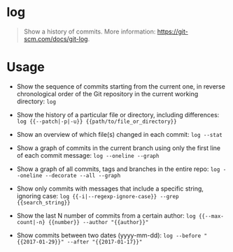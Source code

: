 # log

> Show a history of commits.
> More information: <https://git-scm.com/docs/git-log>.

# Usage

- Show the sequence of commits starting from the current one, in reverse chronological order of the Git repository in the current working directory:
    `log`

- Show the history of a particular file or directory, including differences:
    `log {{--patch|-p|-u}} {{path/to/file_or_directory}}`

- Show an overview of which file(s) changed in each commit:
    `log --stat`

- Show a graph of commits in the current branch using only the first line of each commit message:
    `log --oneline --graph`

- Show a graph of all commits, tags and branches in the entire repo:
    `log --oneline --decorate --all --graph`

- Show only commits with messages that include a specific string, ignoring case:
    `log {{-i|--regexp-ignore-case}} --grep {{search_string}}`

- Show the last N number of commits from a certain author:
    `log {{--max-count|-n} {{number}} --author "{{author}}"`

- Show commits between two dates (yyyy-mm-dd):
    `log --before "{{2017-01-29}}" --after "{{2017-01-17}}"`